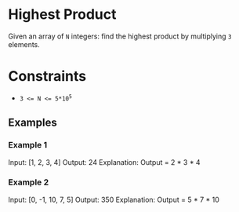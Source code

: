 # Highest Product

Given an array of `N` integers:
find the highest product by multiplying `3` elements.

Constraints
===========
* <code>3 <= N <= 5*10<sup>5</sup></code>

Examples
--------

### Example 1
Input: [1, 2, 3, 4]
Output: 24
Explanation:
Output = 2 * 3 * 4

### Example 2
Input: [0, -1, 10, 7, 5]
Output: 350
Explanation:
Output = 5 * 7 * 10

